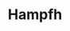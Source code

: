 ---
title: Hampfh
github: https://github.com/Hampfh
mode: light
transition: 3s
archetype:
- Game
---